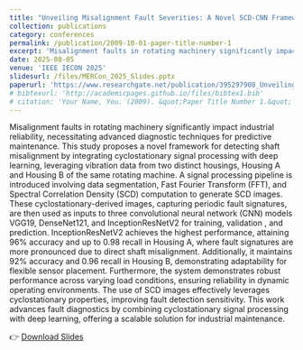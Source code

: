 ```yaml
---
title: "Unveiling Misalignment Fault Severities: A Novel SCD-CNN Framework for Rotating Machinery"
collection: publications
category: conferences
permalink: /publication/2009-10-01-paper-title-number-1
excerpt: 'Misalignment faults in rotating machinery significantly impact industrial reliability, necessitating advanced diagnostic techniques for predictive maintenance. This study proposes a novel framework for detecting shaft misalignment by integrating cyclostationary signal processing with deep learning, leveraging vibration data from two distinct housings, Housing A and Housing B of the same rotating machine. A signal processing pipeline is introduced involving data segmentation, Fast Fourier Transform (FFT), and Spectral Correlation Density (SCD) computation to generate SCD images. These cyclostationary-derived images, capturing periodic fault signatures, are then used as inputs to three convolutional neural network (CNN) models VGG19, DenseNet121, and InceptionResNetV2 for training, validation , and prediction. InceptionResNetV2 achieves the highest performance, attaining 96% accuracy and up to 0.98 recall in Housing A, where fault signatures are more pronounced due to direct shaft misalignment. Additionally, it maintains 92% accuracy and 0.96 recall in Housing B, demonstrating adaptability for flexible sensor placement. Furthermore, the system demonstrates robust performance across varying load conditions, ensuring reliability in dynamic operating environments. The use of SCD images effectively leverages cyclostationary properties, improving fault detection sensitivity. This work advances fault diagnostics by combining cyclostationary signal processing with deep learning, offering a scalable solution for industrial maintenance.'
date: 2025-08-05
venue: 'IEEE IECON 2025'
slidesurl: /files/MERCon_2025_Slides.pptx
paperurl: 'https://www.researchgate.net/publication/395297908_Unveiling_Misalignment_Fault_Severities_A_Novel_SCD-CNN_Framework_for_Rotating_Machinery'
# bibtexurl: 'http://academicpages.github.io/files/bibtex1.bib'
# citation: 'Your Name, You. (2009). &quot;Paper Title Number 1.&quot; <i>Journal 1</i>. 1(1).'
---
```


Misalignment faults in rotating machinery significantly impact industrial reliability, necessitating advanced diagnostic techniques for predictive maintenance. This study proposes a novel framework for detecting shaft misalignment by integrating cyclostationary signal processing with deep learning, leveraging vibration data from two distinct housings, Housing A and Housing B of the same rotating machine. A signal processing pipeline is introduced involving data segmentation, Fast Fourier Transform (FFT), and Spectral Correlation Density (SCD) computation to generate SCD images. These cyclostationary-derived images, capturing periodic fault signatures, are then used as inputs to three convolutional neural network (CNN) models VGG19, DenseNet121, and InceptionResNetV2 for training, validation , and prediction. InceptionResNetV2 achieves the highest performance, attaining 96% accuracy and up to 0.98 recall in Housing A, where fault signatures are more pronounced due to direct shaft misalignment. Additionally, it maintains 92% accuracy and 0.96 recall in Housing B, demonstrating adaptability for flexible sensor placement. Furthermore, the system demonstrates robust performance across varying load conditions, ensuring reliability in dynamic operating environments. The use of SCD images effectively leverages cyclostationary properties, improving fault detection sensitivity. This work advances fault diagnostics by combining cyclostationary signal processing with deep learning, offering a scalable solution for industrial maintenance.

👉 [Download Slides](/files/MERCon_2025_Slides.pptx)

